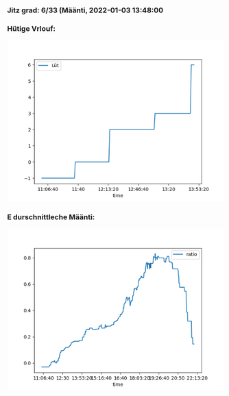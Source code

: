 ### Jitz grad: 6/33 (Määnti, 2022-01-03 13:48:00

### Hütige Vrlouf:
![Graph](Today.png)

### E durschnittleche Määnti:
![Graph](Määnti.png)
